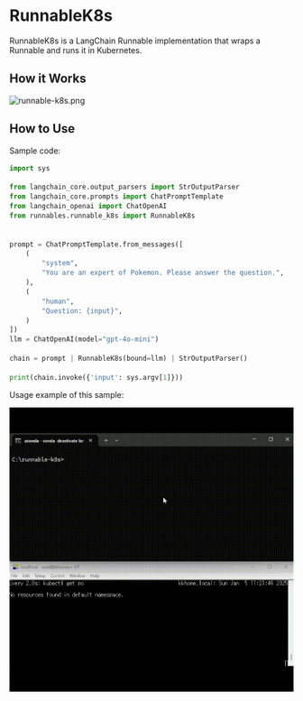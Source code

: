 RunnableK8s
============

RunnableK8s is a LangChain Runnable implementation that wraps a Runnable and runs it in Kubernetes.


How it Works
------------

![runnable-k8s.png](https://github.com/kaitoy/runnable-k8s/blob/master/doc/images/runnable-k8s.png?raw=true)

How to Use
----------

Sample code:

```python
import sys

from langchain_core.output_parsers import StrOutputParser
from langchain_core.prompts import ChatPromptTemplate
from langchain_openai import ChatOpenAI
from runnables.runnable_k8s import RunnableK8s


prompt = ChatPromptTemplate.from_messages([
    (
        "system",
        "You are an expert of Pokemon. Please answer the question.",
    ),
    (
        "human",
        "Question: {input}",
    )
])
llm = ChatOpenAI(model="gpt-4o-mini")

chain = prompt | RunnableK8s(bound=llm) | StrOutputParser()

print(chain.invoke({'input': sys.argv[1]}))
```

Usage example of this sample:

![runnable-k8s.gif](https://github.com/kaitoy/runnable-k8s/blob/master/doc/images/runnable-k8s.gif?raw=true)
